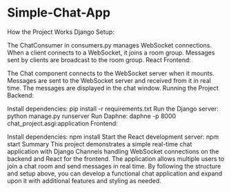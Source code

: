 ﻿# Simple-Chat-App
How the Project Works
Django Setup:

The ChatConsumer in consumers.py manages WebSocket connections.
When a client connects to a WebSocket, it joins a room group.
Messages sent by clients are broadcast to the room group.
React Frontend:

The Chat component connects to the WebSocket server when it mounts.
Messages are sent to the WebSocket server and received from it in real time.
The messages are displayed in the chat window.
Running the Project
Backend:

Install dependencies: pip install -r requirements.txt
Run the Django server: python manage.py runserver
Run Daphne: daphne -p 8000 chat_project.asgi:application
Frontend:

Install dependencies: npm install
Start the React development server: npm start
Summary
This project demonstrates a simple real-time chat application with Django Channels handling WebSocket connections on the backend and React for the frontend. The application allows multiple users to join a chat room and send messages in real time. By following the structure and setup above, you can develop a functional chat application and expand upon it with additional features and styling as needed.
